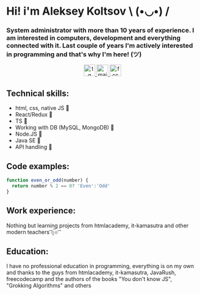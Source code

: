 # Hi! i'm Aleksey Koltsov \ (•◡•) /

### System administrator with more than 10 years of experience. I am interested in computers, development and everything connected with it. Last couple of years I'm actively interested in programming and that's why I'm here! (ツ)

<p align="center">
    <a href="https://t.me/Creemos">
        <img src="https://camo.githubusercontent.com/cf4ed981404024c1adfc79d5575c4edf1836c4fe36b24b03383ece888cef7e29/68747470733a2f2f696d672e736869656c64732e696f2f62616467652f54656c656772616d2d3243413545303f7374796c653d666f722d7468652d6261646765266c6f676f3d74656c656772616d266c6f676f436f6c6f723d7768697465" height=30 alt="tg"/>
    </a>
    <a href="mailto:acreemos@gmail.com">
        <img src="https://camo.githubusercontent.com/571384769c09e0c66b45e39b5be70f68f552db3e2b2311bc2064f0d4a9f5983b/68747470733a2f2f696d672e736869656c64732e696f2f62616467652f476d61696c2d4431343833363f7374796c653d666f722d7468652d6261646765266c6f676f3d676d61696c266c6f676f436f6c6f723d7768697465" height=30 alt="mail">
    </a>
    <a href="https://www.freecodecamp.org/satyros">
        <img src="https://camo.githubusercontent.com/c017c9045e794a2c31e720392959ce2ca9acbcdfd137e1bb05b3d98cc4f673bc/68747470733a2f2f696d672e736869656c64732e696f2f62616467652f66726565253230636f646525323063616d702d3237323733443f7374796c653d666f722d7468652d6261646765266c6f676f3d66726565636f646563616d70266c6f676f436f6c6f723d7768697465" height=30 alt="fcc">
    </a>
</p>


## Technical skills:
- html, css, native JS 👣
- React/Redux 👣
- TS 👣
- Working with DB (MySQL, MongoDB) 👣
- Node.JS 👣
- Java SE 👣
- API handling 👣

## Code examples:
```javascript
function even_or_odd(number) {
  return number % 2 == 0? 'Even':'Odd'
}
```
## Work experience:
Nothing but learning projects from htmlacademy, it-kamasutra and other modern teachers  ͡๏̯͡๏ ͡

## Education:
I have no professional education in programming, everything is on my own and thanks to the guys from htmlacademy, it-kamasutra, JavaRush, freecodecamp and the authors of the books "You don't know JS", "Grokking Algorithms" and others